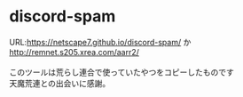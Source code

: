 # discord-spam
URL:https://netscape7.github.io/discord-spam/ か http://remnet.s205.xrea.com/aarr2/<br><br>
このツールは荒らし連合で使っていたやつをコピーしたものです<br>
天魔荒連との出会いに感謝。


